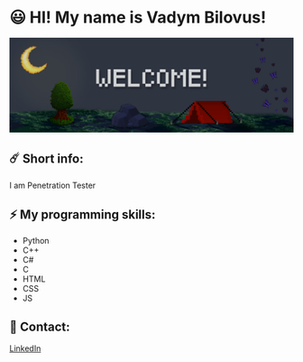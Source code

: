# 😃 HI! My name is Vadym Bilovus!
<img src="github_logo.jpg" alt="There must be logo">

## ☄️ Short info:
I am Penetration Tester

## ⚡️ My programming skills:
- Python
- C++
- C#
- C
- HTML
- CSS
- JS

## 📱 Contact:
[LinkedIn](https://www.linkedin.com/in/vadym-bilovus-471b78254/)
